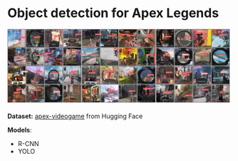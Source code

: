 # Object detection for Apex Legends

![Apex Legends Object Detection](media/apex_img.jpg)

**Dataset:** [apex-videogame](https://huggingface.co/datasets/Francesco/apex-videogame) from Hugging Face

**Models**:
  - R-CNN
  - YOLO
